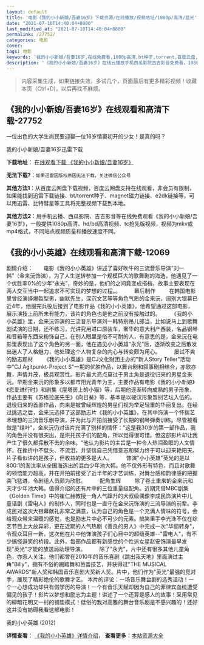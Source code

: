 ```yaml
---
layout: default
title: '电影《我的小小新娘/吾妻16岁》下载资源/在线播放/视频地址/1080p/高清/蓝光'
date: "2021-07-10T14:40:04+0800"
last_modified_at: "2021-07-10T14:40:04+0800"
permalink: /27752/
categories: 电影
cover:
tags: 电影
keywords: '我的小小新娘/吾妻16岁,在线免费看,1080p高清,bt种子,torrent,百度云盘,magnet,磁力链,迅雷下载资源'
description: '《我的小小新娘/吾妻16岁》在线云播放手机西瓜影院吉吉影音免费看，1080p高清bd/hd未删减完整版和tc抢先枪版，mkv/mp4格式，附带bt/torrent种子、magnet/磁力链、百度云盘、网盘资源迅雷下载链接'
---
```


>内容采集生成，如果链接失效，多试几个，页面最后有更多精彩视频！收藏本页（Ctrl+D)，以后再找不麻烦。


## 《我的小小新娘/吾妻16岁》在线观看和高清下载-27752

一位出色的大学生尚民要迎娶一位16岁情窦初开的少女！是真的吗？


我的小小新娘/吾妻16岁迅雷下载

**下载地址**： [在线观看下载 《我的小小新娘/吾妻16岁》](https://www.993dy.com//vod-detail-id-20702.html) 


**无法下载?**：`如果迅雷因版权原因无法下载，关注微信公众号 `

**其他方法1**：从百度云网盘下载视频，百度云网盘支持在线观看，非会员有限制，如果能找到迅雷下载链接、bt/torrent种子、magnet磁力链接、e2dk链接等，可以用迅雷、比特彗星等工具将完整视频下载到本地。

**其他方法2**：用手机云播、西瓜影院、吉吉影音等在线免费观看《我的小小新娘/吾妻16岁》，一般提供1080p高清、hd/bd高清视频、tc抢先版视频，视频为mkv或mp4格式，不同站点视频质量和播放速度不同。


## 《我的小小英雄》在线观看和高清下载-12069

剧情介绍：　　电影《我的小小英雄》讲述了喜好吹牛的三流音乐导演“刘一韩”（金来沅饰演），为了人生逆转参加一个规模巨大的歌舞剧的海选，他遇见了一个优胜率0%的少年“永光”，奇妙的是，他们的之间竟变成搭档，故事主要表现在两人交互当中一起追求不可实现的梦想的过程。。  　　幕后制作  　　在韩国电影里曾经演绎爆裂型男，幽默先生，深沉文艺等等角色气质的金来沅，阔别大银幕已近4年，他服完兵役后接到了电影作品《我的小小英雄》，他希望通过这部电影，展示演技上前所未有能力，该片的角色也是他之前没有接触过的。  　　《我的小小英雄》里，金来沅饰演的三流音乐导演刘一韩特别吊儿郎当，比如说马上到歌舞剧试演的日期，还不练习，光讲究用进口原装车，奢华的意大利产西装，名品钢琴和音箱等东西来粉饰自己，在别人眼里是俗不可耐的人，有意思的是，金来沅在电影里表现出了这个角色的另一面，他在遇见小小英雄“永光”后，逐渐改变之后散发出迷人了人格魅力，他处理这个人物复杂的内心与转变颇为用心。  　　屡试不爽的励志题材  　　《我的小小英雄》是CJ文化财团主办的"新人Story Teller"活动中"CJ Agitpunkt-Project S"一期的优胜作品，以舞台剧和叙事剧相结合，亦歌亦舞，声情并茂，极具观赏性。影片最大亮点莫过于男主角是退役归来的男星金来沅。早期金来沅的形象多以都市阳光青年为主，主要作品有电影《我的小小新娘》《恋爱进行时》和剧集《屋塔房上的小猫》等，后期他逐渐转向成熟的男子形象，作品主要有《苏格拉底先生》《向日葵》等，基本是以硬汉形象暂别艺坛入伍的。退役归来的首部作品，向来是被曾经辉煌的男星们视为举足轻重的华丽复出。在经过挑选之后，金来沅选择了这部励志片《我的小小英雄》，在其中饰演一个怀揣艺术理想的三流音乐剧导演，并为此与开拍前接受了长期的钢琴弹奏训练。尽管被看做是"绿叶"，金来沅仍对该片充满了别样的情怀："这是我30岁的第一部作品，我的角色并没有很突出，是烘托孩子们的配角，所以觉得很可惜。但这部影片却让我产生了很久都挥散不去的余味。"他认为影片的主旨是一种令人热泪盈眶的人文情怀，在挫折中不低头、不流泪，并坚信自己凭借意志和努力终于可以迎来艳阳天。片子看似讲的是孩子，但收益的更多是大人。  　　饰演"小小英雄"英光的是以800:1的淘汰率从全国海选出的混血少年池大韩。他不仅外形有特色，而且对歌舞的领悟能力超高，并在开拍前接受了近半年的才艺训练，对舞台感和韵律感的把握突飞猛进，令剧组人员颇为欣慰。  　　配角生辉  　　除了卷土重来的金来沅和天才少年池大韩，值得介绍的还有片中的三位重量级配角。近期凭借MBC剧集《Golden Time》中的崔仁赫教授一角人气蹿升的大叔级偶像李成民饰演片中儿童话剧《雷电人》的制作人，同时也是一直守在金来沅饰演的三流导演的前辈。李成民对这次大银幕献礼非常之满意，认为自己的角色是一个充满人情味的符号，会给观众带来温暖的感觉，也是励志片中必不可少的元素。搞笑里手李光洙不仅在综艺节目上大放异彩，更在近期的人气热剧《善良的男人》中完成一次"华丽转身"，令观众耳目一新。这次他在片中他饰演孩子们心目中的超级英雄--"雷电人"，有不少搞怪逗笑的桥段。此外，每部作品都有新感觉的个性派女星赵安饰演最早发现"英光"才能的放送局助理导演。  　　除了"永光"，片中还有很多其他儿童角色，亦惹人关注。他们都曾在2010年的音乐喜剧《跳出我天地》里面演过主角"Billy"，拥有不俗的踢踏舞和芭蕾技艺，并获得过"THE MUSICAL AWARDS"新人奖和韩国音乐喜剧大奖新人奖。片中，他们作为"英光"最强的竞对手，展现了精彩绝伦的歌舞才艺。 本片的评论：一场音乐舞台剧的选秀活动！一个一心想成功却只有假学历的导演！一个有音乐天赋却因为自己的菲律宾血统遭受偏见的孩子！影片以梦想和励志为主题！讲述了一个还算是感人的故事！采用常见的柳暗花明又一村的铺垫模式！低俗的我对高雅的舞台音乐剧是不感兴趣的！还好这并没有妨碍我看这部电影！


我的小小英雄 (2012)

**详情查看**： [《我的小小英雄》详情介绍](/movie/12069/)， **查看更多**：[本站资源大全](/movie/t/all/)

